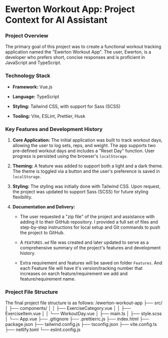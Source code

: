 # Ewerton Workout App: Project Context for AI Assistant

### Project Overview

The primary goal of this project was to create a functional workout tracking application named the "Ewerton Workout App". The user, Ewerton, is a developer who prefers short, concise responses and is proficient in JavaScript and TypeScript.

### Technology Stack

- **Framework:** Vue.js

- **Language:** TypeScript

- **Styling:** Tailwind CSS, with support for Sass (SCSS)

- **Tooling:** Vite, ESLint, Prettier, Husk

### Key Features and Development History

1. **Core Application:** The initial application was built to track workout days, allowing the user to log sets, reps, and weight. The app supports two pre-defined workout days and includes a "Reset Day" function. User progress is persisted using the browser's `localStorage`.

2. **Theming:** A feature was added to support both a light and a dark theme. The theme is toggled via a button and the user's preference is saved in `localStorage`.

3. **Styling:** The styling was initially done with Tailwind CSS. Upon request, the project was updated to support Sass (SCSS) for future styling flexibility.

4. **Documentation and Delivery:**
   - The user requested a "zip file" of the project and assistance with adding it to their GitHub repository. I provided a full set of files and step-by-step instructions for local setup and Git commands to push the project to GitHub.

   - A `FEATURES.md` file was created and later updated to serve as a comprehensive summary of the project's features and development history.

   - Extra requirement and features will be saved on folder `Features`. And each Feature file will have it's version/tracking number that increases on earch feature/requirement we add and feature/requirement name.

### Project File Structure

The final project file structure is as follows:
/ewerton-workout-app
├── src/
│ ├── components/
│ │ ├── ExerciseCategory.vue
│ │ ├── ExerciseItem.vue
│ │ └── WorkoutDay.vue
│ ├── main.ts
│ ├── style.scss
│ └── App.vue
├── .gitignore
├── .prettierrc.js
├── index.html
├── package.json
├── tailwind.config.js
├── tsconfig.json
├── vite.config.ts
├── netlify.toml
└── eslint.config.js
